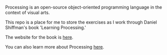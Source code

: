 Processing is an open-source object-oriented programming language in the context of visual arts.

This repo is a place for me to store the exercises as I work through Daniel Shiffman's book 'Learning Processing.'

The website for the book is [here](http://learningprocessing.com/).

You can also learn more about Processing [here](https://processing.org/).
